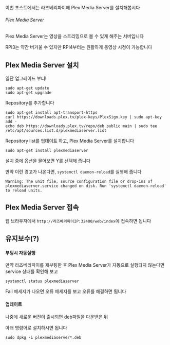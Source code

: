 이번 포스트에서는 라즈베리파이에 Plex Media Server를 설치해봅시다



###### Plex Media Server 

Plex Media Server는 영상을 스트리밍으로 볼 수 있게 해주는 서버입니다

RPI3는 약간 버거울 수 있지만 RPI4부터는 원활하게 동영상 시청이 가능합니다



## Plex Media Server 설치

일단 업그레이드 부터!

```terminal
sudo apt-get update
sudo apt-get upgrade
```

Repository를 추가합니다

```terminal
sudo apt-get install apt-transport-https
curl https://downloads.plex.tv/plex-keys/PlexSign.key | sudo apt-key add -
echo deb https://downloads.plex.tv/repo/deb public main | sudo tee /etc/apt/sources.list.d/plexmediaserver.list
```

Repository list를 업데이트 하고, Plex Media Server를 설치합니다

```terminal
sudo apt-get install plexmediaserver
```

설치 중에 옵션을 물어보면 Y를 선택해 줍니다



만약 이런 경고가 나온다면, `systemctl daemon-reload`를 실행해 줍니다

```
Warning: The unit file, source configuration file or drop-ins of plexmediaserver.service changed on disk. Run 'systemctl daemon-reload' to reload units.
```



## Plex Media Server 접속

웹 브라우저에서 `http://라즈베리파이IP:32400/web/index`에 접속하면 됩니다



## 유지보수(?)

#### 부팅시 자동실행

만약 라즈베리파이를 재부팅한 후 Plex Media Server가 자동으로 실행되지 않는다면 service 상태를 확인해 보고

```terminal
systemctl status plexmediaserver
```

Fail 메세지가 나오면 오류 메세지를 보고 오류를 해결하면 됩니다

#### 업데이트

나중에 새로운 버전이 출시되면 deb파일을 다운받은 뒤

아래 명령어로 설치하시면 됩니다

```terminal
sudo dpkg -i plexmediaserver*.deb
```

